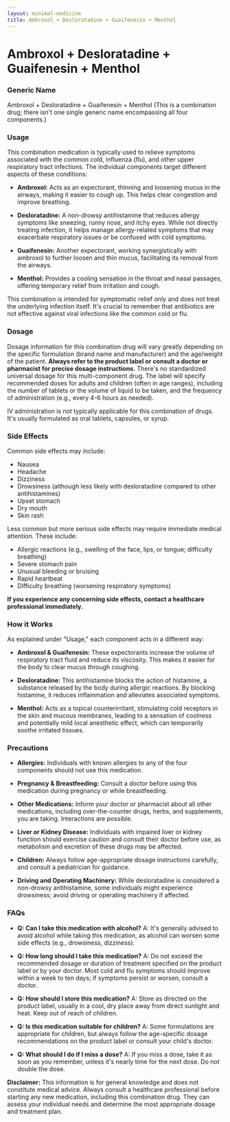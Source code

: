 ```yaml
---
layout: minimal-medicine
title: Ambroxol + Desloratadine + Guaifenesin + Menthol
---
```


# Ambroxol + Desloratadine + Guaifenesin + Menthol
### Generic Name
Ambroxol + Desloratadine + Guaifenesin + Menthol  (This is a combination drug; there isn't one single generic name encompassing all four components.)

### Usage

This combination medication is typically used to relieve symptoms associated with the common cold, influenza (flu), and other upper respiratory tract infections.  The individual components target different aspects of these conditions:

* **Ambroxol:** Acts as an expectorant, thinning and loosening mucus in the airways, making it easier to cough up. This helps clear congestion and improve breathing.

* **Desloratadine:**  A non-drowsy antihistamine that reduces allergy symptoms like sneezing, runny nose, and itchy eyes.  While not directly treating infection, it helps manage allergy-related symptoms that may exacerbate respiratory issues or be confused with cold symptoms.

* **Guaifenesin:** Another expectorant, working synergistically with ambroxol to further loosen and thin mucus, facilitating its removal from the airways.

* **Menthol:** Provides a cooling sensation in the throat and nasal passages, offering temporary relief from irritation and cough.


This combination is intended for symptomatic relief only and does not treat the underlying infection itself.  It's crucial to remember that antibiotics are not effective against viral infections like the common cold or flu.


### Dosage

Dosage information for this combination drug will vary greatly depending on the specific formulation (brand name and manufacturer) and the age/weight of the patient.  **Always refer to the product label or consult a doctor or pharmacist for precise dosage instructions.**  There's no standardized universal dosage for this multi-component drug.  The label will specify recommended doses for adults and children (often in age ranges), including the number of tablets or the volume of liquid to be taken, and the frequency of administration (e.g., every 4-6 hours as needed).  

IV administration is not typically applicable for this combination of drugs.  It's usually formulated as oral tablets, capsules, or syrup.


### Side Effects

Common side effects may include:

* Nausea
* Headache
* Dizziness
* Drowsiness (although less likely with desloratadine compared to other antihistamines)
* Upset stomach
* Dry mouth
* Skin rash

Less common but more serious side effects may require immediate medical attention.  These include:

* Allergic reactions (e.g., swelling of the face, lips, or tongue; difficulty breathing)
* Severe stomach pain
* Unusual bleeding or bruising
* Rapid heartbeat
* Difficulty breathing (worsening respiratory symptoms)

**If you experience any concerning side effects, contact a healthcare professional immediately.**


### How it Works

As explained under "Usage," each component acts in a different way:

* **Ambroxol & Guaifenesin:** These expectorants increase the volume of respiratory tract fluid and reduce its viscosity. This makes it easier for the body to clear mucus through coughing.

* **Desloratadine:** This antihistamine blocks the action of histamine, a substance released by the body during allergic reactions.  By blocking histamine, it reduces inflammation and alleviates associated symptoms.

* **Menthol:** Acts as a topical counterirritant, stimulating cold receptors in the skin and mucous membranes, leading to a sensation of coolness and potentially mild local anesthetic effect, which can temporarily soothe irritated tissues.


### Precautions

* **Allergies:**  Individuals with known allergies to any of the four components should not use this medication.

* **Pregnancy & Breastfeeding:** Consult a doctor before using this medication during pregnancy or while breastfeeding.

* **Other Medications:** Inform your doctor or pharmacist about all other medications, including over-the-counter drugs, herbs, and supplements, you are taking.  Interactions are possible.

* **Liver or Kidney Disease:** Individuals with impaired liver or kidney function should exercise caution and consult their doctor before use, as metabolism and excretion of these drugs may be affected.

* **Children:**  Always follow age-appropriate dosage instructions carefully, and consult a pediatrician for guidance.

* **Driving and Operating Machinery:** While desloratadine is considered a non-drowsy antihistamine, some individuals might experience drowsiness; avoid driving or operating machinery if affected.


### FAQs

* **Q: Can I take this medication with alcohol?** A:  It's generally advised to avoid alcohol while taking this medication, as alcohol can worsen some side effects (e.g., drowsiness, dizziness).

* **Q: How long should I take this medication?** A:  Do not exceed the recommended dosage or duration of treatment specified on the product label or by your doctor.  Most cold and flu symptoms should improve within a week to ten days; if symptoms persist or worsen, consult a doctor.

* **Q: How should I store this medication?** A:  Store as directed on the product label, usually in a cool, dry place away from direct sunlight and heat.  Keep out of reach of children.

* **Q: Is this medication suitable for children?** A: Some formulations are appropriate for children, but always follow the age-specific dosage recommendations on the product label or consult your child's doctor.

* **Q: What should I do if I miss a dose?** A: If you miss a dose, take it as soon as you remember, unless it's nearly time for the next dose.  Do not double the dose.


**Disclaimer:**  This information is for general knowledge and does not constitute medical advice.  Always consult a healthcare professional before starting any new medication, including this combination drug.  They can assess your individual needs and determine the most appropriate dosage and treatment plan.
